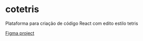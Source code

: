 # cotetris
Plataforma para criação de código React com edito estilo tetris

[Figma project](https://www.figma.com/design/43RET9dJYyx8fFEWQHd40Z/cotetris?node-id=0-1&t=gvY0C0oeYbXmOcR1-1)
